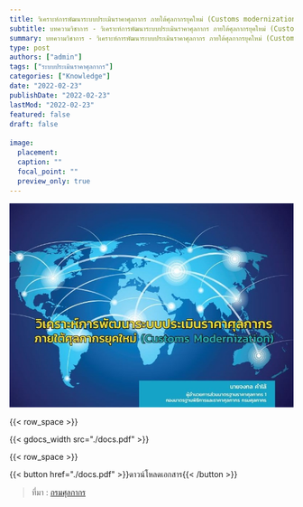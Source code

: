 ```yaml
---
title: วิเคราะห์การพัฒนาระบบประเมินราคาศุลกากร ภายใต้ศุลกากรยุคใหม่ (Customs modernization)
subtitle: บทความวิชาการ - วิเคราะห์การพัฒนาระบบประเมินราคาศุลกากร ภายใต้ศุลกากรยุคใหม่ (Customs modernization) 
summary: บทความวิชาการ - วิเคราะห์การพัฒนาระบบประเมินราคาศุลกากร ภายใต้ศุลกากรยุคใหม่ (Customs modernization)
type: post
authors: ["admin"]
tags: ["ระบบประเมินราคาศุลกากร"]
categories: ["Knowledge"]
date: "2022-02-23"
publishDate: "2022-02-23"
lastMod: "2022-02-23"
featured: false
draft: false

image:
  placement:
  caption: ""
  focal_point: ""
  preview_only: true
---
```




![](featured.jpg)   

{{< row_space >}}

{{< gdocs_width src="./docs.pdf" >}}

{{< row_space >}}




{{< button href="./docs.pdf" >}}ดาวน์โหลดเอกสาร{{< /button >}}

> ที่มา : [กรมศุลกากร](https://www.customs.go.th/cont_strc_simple_with_date.php?current_id=142329324146505f49464b4b464b4b)